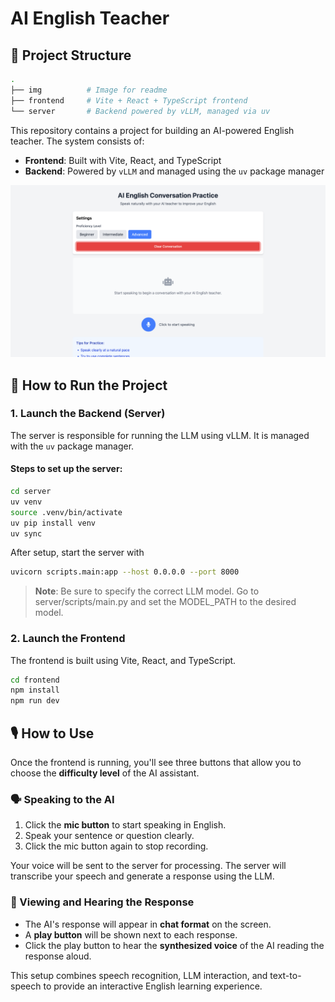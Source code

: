 # AI English Teacher

## 📁 Project Structure

```bash
.
├── img          # Image for readme
├── frontend     # Vite + React + TypeScript frontend
└── server       # Backend powered by vLLM, managed via uv
```

This repository contains a project for building an AI-powered English teacher. The system consists of:

- **Frontend**: Built with Vite, React, and TypeScript
- **Backend**: Powered by `vLLM` and managed using the `uv` package manager

![image](img/image.png)

## 🚀 How to Run the Project

### 1. Launch the Backend (Server)

The server is responsible for running the LLM using vLLM. It is managed with the `uv` package manager.

#### Steps to set up the server:

```bash
cd server
uv venv
source .venv/bin/activate
uv pip install venv
uv sync
```

After setup, start the server with

```bash
uvicorn scripts.main:app --host 0.0.0.0 --port 8000
```

> **Note**:
> Be sure to specify the correct LLM model.
> Go to server/scripts/main.py and set the MODEL_PATH to the desired model.

### 2. Launch the Frontend

The frontend is built using Vite, React, and TypeScript.

```bash
cd frontend
npm install
npm run dev
```

## 🎙️ How to Use

Once the frontend is running, you'll see three buttons that allow you to choose the **difficulty level** of the AI assistant.

### 🗣️ Speaking to the AI

1. Click the **mic button** to start speaking in English.
2. Speak your sentence or question clearly.
3. Click the mic button again to stop recording.

Your voice will be sent to the server for processing. The server will transcribe your speech and generate a response using the LLM.

### 💬 Viewing and Hearing the Response

- The AI's response will appear in **chat format** on the screen.
- A **play button** will be shown next to each response.
- Click the play button to hear the **synthesized voice** of the AI reading the response aloud.

This setup combines speech recognition, LLM interaction, and text-to-speech to provide an interactive English learning experience.
